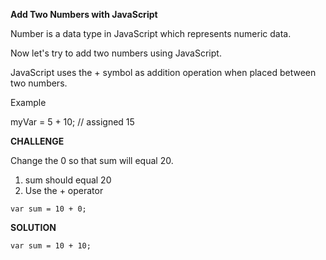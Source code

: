 **Add Two Numbers with JavaScript**

Number is a data type in JavaScript which represents numeric data.

Now let's try to add two numbers using JavaScript.

JavaScript uses the + symbol as addition operation when placed between two numbers.

Example

myVar = 5 + 10; // assigned 15



**CHALLENGE**

Change the 0 so that sum will equal 20.
1. sum should equal 20
2. Use the + operator


`var sum = 10 + 0;`




**SOLUTION**


`var sum = 10 + 10;`
